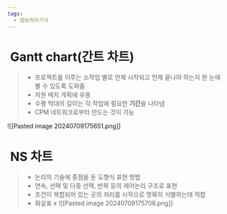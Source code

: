 ```yaml
---
tags:
  - 정보처리기사
---
```

#  Gantt chart(간트 차트)

> - 프로젝트를 이루는 소작업 별로 언제 시작되고 언제 끝나야 하는지 한 눈에 볼 수 있도록 도와줌
> - 자원 배치 게획에 유용
> - 수평 막대의 길이는 각 작업에 필요한 **기간**을 나타냄
> - CPM 네트워크로부터 만드는 것이 가능

![[Pasted image 20240709175651.png]]


#  NS 차트

> - 논리의 기술에 중점을 둔 도형식 표현 방법
> - 연속, 선택 및 다중 선택, 반복 등의 제어논리 구조로 표현
> - 조건이 복합되어 있는 곳의 처리를 시작으로 명확히 식별하는데 적합
> - 화살표 x
> ![[Pasted image 20240709175708.png]]